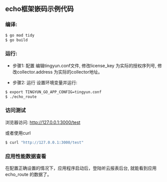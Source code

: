 ## echo框架嵌码示例代码

### 编译:
```bash
$ go mod tidy
$ go build
```
### 运行:
* 步骤1: 配置
  编辑tingyun.conf文件, 修改license_key 为实际的授权序列号, 修改collector.address 为实际的collector地址。

* 步骤2: 运行
  设置环境变量并运行:
```bash
$ export TINGYUN_GO_APP_CONFIG=tingyun.conf
$ ./echo_route
```

### 访问测试
  浏览器访问: http://127.0.0.1:3000/test
  
  或者使用curl
```bash
$ curl "http://127.0.0.1:3000/test"
```

### 应用性能数据查看
  在配置正确设置的情况下，应用程序启动后，登陆听云报表后台, 就能看到应用 echo_route 的数据了。

